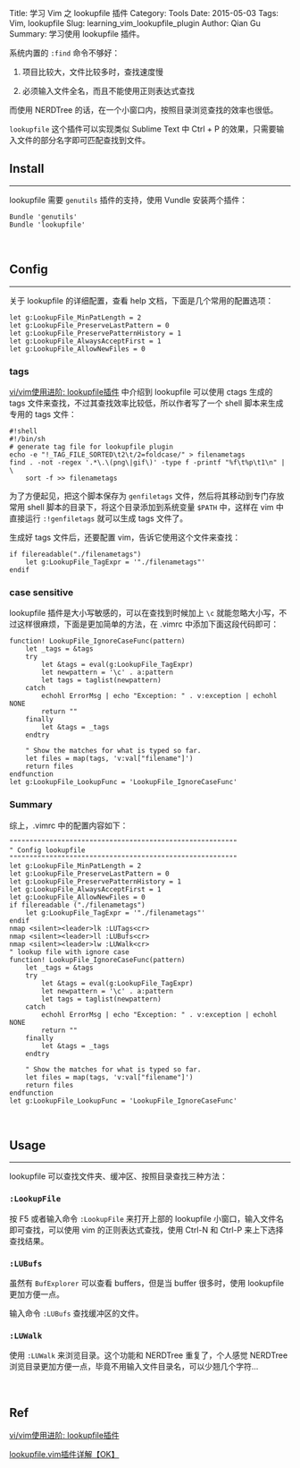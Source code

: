 Title: 学习 Vim 之 lookupfile 插件
Category: Tools
Date: 2015-05-03
Tags: Vim, lookupfile
Slug: learning_vim_lookupfile_plugin
Author: Qian Gu
Summary: 学习使用 lookupfile 插件。

系统内置的 `:find` 命令不够好：

1. 项目比较大，文件比较多时，查找速度慢

2. 必须输入文件全名，而且不能使用正则表达式查找

而使用 NERDTree 的话，在一个小窗口内，按照目录浏览查找的效率也很低。

`lookupfile` 这个插件可以实现类似 Sublime Text 中 Ctrl + P 的效果，只需要输入文件的部分名字即可匹配查找到文件。

## Install
* * *

lookupfile 需要 `genutils` 插件的支持，使用 Vundle 安装两个插件：

    Bundle 'genutils'
    Bundle 'lookupfile'

<br>

## Config
* * *

关于 lookupfile 的详细配置，查看 help 文档，下面是几个常用的配置选项：

    let g:LookupFile_MinPatLength = 2
    let g:LookupFile_PreserveLastPattern = 0
    let g:LookupFile_PreservePatternHistory = 1
    let g:LookupFile_AlwaysAcceptFirst = 1
    let g:LookupFile_AllowNewFiles = 0

### tags

[vi/vim使用进阶: lookupfile插件][blog1] 中介绍到 lookupfile 可以使用 ctags 生成的 tags 文件来查找，不过其查找效率比较低，所以作者写了一个 shell 脚本来生成专用的 tags 文件：

    #!shell
    #!/bin/sh
    # generate tag file for lookupfile plugin
    echo -e "!_TAG_FILE_SORTED\t2\t/2=foldcase/" > filenametags
    find . -not -regex '.*\.\(png\|gif\)' -type f -printf "%f\t%p\t1\n" | \
        sort -f >> filenametags 

为了方便起见，把这个脚本保存为 `genfiletags` 文件，然后将其移动到专门存放常用 shell 脚本的目录下，将这个目录添加到系统变量 `$PATH` 中，这样在 vim 中直接运行 `:!genfiletags` 就可以生成 tags 文件了。

生成好 tags 文件后，还要配置 vim，告诉它使用这个文件来查找：

    if filereadable("./filenametags")
        let g:LookupFile_TagExpr = '"./filenametags"'
    endif

### case sensitive

lookupfile 插件是大小写敏感的，可以在查找到时候加上 `\c` 就能忽略大小写，不过这样很麻烦，下面是更加简单的方法，在 .vimrc 中添加下面这段代码即可：

    function! LookupFile_IgnoreCaseFunc(pattern)
        let _tags = &tags
        try
            let &tags = eval(g:LookupFile_TagExpr)
            let newpattern = '\c' . a:pattern
            let tags = taglist(newpattern)
        catch
            echohl ErrorMsg | echo "Exception: " . v:exception | echohl NONE
            return ""
        finally
            let &tags = _tags
        endtry

        " Show the matches for what is typed so far.
        let files = map(tags, 'v:val["filename"]')
        return files
    endfunction
    let g:LookupFile_LookupFunc = 'LookupFile_IgnoreCaseFunc' 

### Summary

综上，.vimrc 中的配置内容如下：

    """""""""""""""""""""""""""""""""""""""""""""""""""""""""
    " Config lookupfile
    """""""""""""""""""""""""""""""""""""""""""""""""""""""""
    let g:LookupFile_MinPatLength = 2
    let g:LookupFile_PreserveLastPattern = 0
    let g:LookupFile_PreservePatternHistory = 1
    let g:LookupFile_AlwaysAcceptFirst = 1
    let g:LookupFile_AllowNewFiles = 0
    if filereadable ("./filenametags")
        let g:LookupFile_TagExpr = '"./filenametags"'
    endif
    nmap <silent><leader>lk :LUTags<cr>
    nmap <silent><leader>ll :LUBufs<cr>
    nmap <silent><leader>lw :LUWalk<cr>
    " lookup file with ignore case
    function! LookupFile_IgnoreCaseFunc(pattern)
        let _tags = &tags
        try
            let &tags = eval(g:LookupFile_TagExpr)
            let newpattern = '\c' . a:pattern
            let tags = taglist(newpattern)
        catch
            echohl ErrorMsg | echo "Exception: " . v:exception | echohl NONE
            return ""
        finally
            let &tags = _tags
        endtry
                        
        " Show the matches for what is typed so far.
        let files = map(tags, 'v:val["filename"]')
        return files
    endfunction
    let g:LookupFile_LookupFunc = 'LookupFile_IgnoreCaseFunc' 

[blog1]: http://easwy.com/blog/archives/advanced-vim-skills-lookupfile-plugin/

<br>

## Usage
* * *

lookupfile 可以查找文件夹、缓冲区、按照目录查找三种方法：

### `:LookupFile`

按 F5 或者输入命令 `:LookupFile` 来打开上部的 lookupfile 小窗口，输入文件名即可查找，可以使用 vim 的正则表达式查找，使用 Ctrl-N 和 Ctrl-P 来上下选择查找结果。

### `:LUBufs`

虽然有 `BufExplorer` 可以查看 buffers，但是当 buffer 很多时，使用 lookupfile 更加方便一点。

输入命令 `:LUBufs` 查找缓冲区的文件。

### `:LUWalk`

使用 `:LUWalk` 来浏览目录。这个功能和 NERDTree 重复了，个人感觉 NERDTree 浏览目录更加方便一点，毕竟不用输入文件目录名，可以少翘几个字符...

<br>

## Ref

[vi/vim使用进阶: lookupfile插件][blog1]

[lookupfile.vim插件详解【OK】](http://blog.163.com/lgh_2002/blog/static/44017526201061313442254/)
